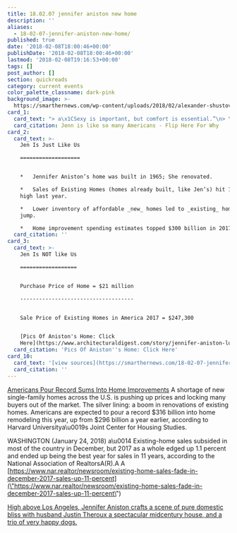 ```yaml
---
title: 18.02.07 jennifer aniston new home
description: ''
aliases:
  - 18-02-07-jennifer-aniston-new-home/
published: true
date: '2018-02-08T18:00:46+00:00'
publishDate: '2018-02-08T18:00:46+00:00'
lastmod: '2018-02-08T19:16:53+00:00'
tags: []
post_author: []
section: quickreads
category: current events
color_palette_classname: dark-pink
background_image: >-
  https://smarthernews.com/wp-content/uploads/2018/02/alexander-shustov-67-360x360.jpg
card_1:
  card_text: "> a\x1CSexy is important, but comfort is essential.”\n> \n> Jennifer Aniston, Actress, speaking to Architectural Digest\n\nJenn is like so many Americans - Flip Here For Why"
  card_citation: Jenn is like so many Americans - Flip Here For Why
card_2:
  card_text: >-
    Jen Is Just Like Us

    ===================


    *   Jennifer Aniston’s home was built in 1965; She renovated.

    *   Sales of Existing Homes (homes already built, like Jen’s) hit 11-year
    high last year.

    *   Lower inventory of affordable _new_ homes led to _existing_ home sales
    jump.

    *   Home improvement spending estimates topped $300 billion in 2017.
  card_citation: ''
card_3:
  card_text: >-
    Jen Is NOT like Us

    ==================


    Purchase Price of Home = $21 million

    ------------------------------------


    Sale Price of Existing Homes in America 2017 = $247,300


    [Pics Of Aniston's Home: Click
    Here](https://www.architecturaldigest.com/story/jennifer-aniston-los-angeles-home)
  card_citation: 'Pics Of Aniston''s Home: Click Here'
card_10:
  card_text: '[view sources](https://smarthernews.com/18-02-07-jennifer-aniston-new-home/)'
  card_citation: ''
---
```

[Americans Pour Record Sums Into Home Improvements](\"https://www.wsj.com/articles/americans-pour-record-sums-into-home-improvements-1500975001\") A shortage of new single-family homes across the U.S. is pushing up prices and locking many buyers out of the market. The silver lining: a boom in renovations of existing homes. Americans are expected to pour a record $316 billion into home remodeling this year, up from $296 billion a year earlier, according to Harvard Universitya\\u0019s Joint Center for Housing Studies.

WASHINGTON (January 24, 2018) a\\u0014 Existing-home sales subsided in most of the country in December, but 2017 as a whole edged up 1.1 percent and ended up being the best year for sales in 11 years, according to the National Association of RealtorsA(R).A A [https://www.nar.realtor/newsroom/existing-home-sales-fade-in-december-2017-sales-up-11-percent](\"https://www.nar.realtor/newsroom/existing-home-sales-fade-in-december-2017-sales-up-11-percent\")

[High above Los Angeles, Jennifer Aniston crafts a scene of pure domestic bliss with husband Justin Theroux a spectacular midcentury house, and a trio of very happy dogs.](\"https://www.architecturaldigest.com/story/jennifer-aniston-los-angeles-home\")